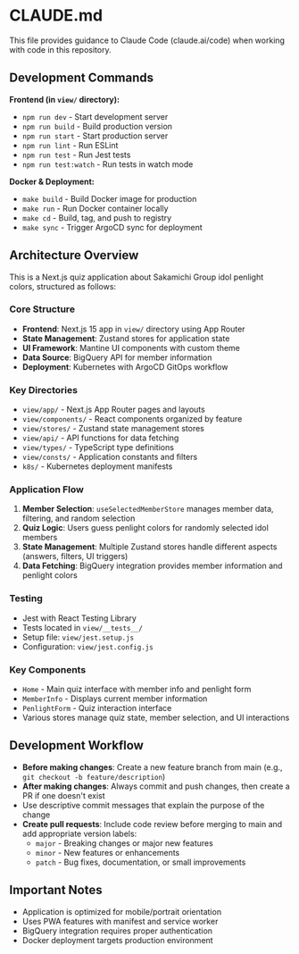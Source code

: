 # CLAUDE.md

This file provides guidance to Claude Code (claude.ai/code) when working with code in this repository.

## Development Commands

**Frontend (in `view/` directory):**
- `npm run dev` - Start development server
- `npm run build` - Build production version
- `npm run start` - Start production server
- `npm run lint` - Run ESLint
- `npm run test` - Run Jest tests
- `npm run test:watch` - Run tests in watch mode

**Docker & Deployment:**
- `make build` - Build Docker image for production
- `make run` - Run Docker container locally
- `make cd` - Build, tag, and push to registry
- `make sync` - Trigger ArgoCD sync for deployment

## Architecture Overview

This is a Next.js quiz application about Sakamichi Group idol penlight colors, structured as follows:

### Core Structure
- **Frontend**: Next.js 15 app in `view/` directory using App Router
- **State Management**: Zustand stores for application state
- **UI Framework**: Mantine UI components with custom theme
- **Data Source**: BigQuery API for member information
- **Deployment**: Kubernetes with ArgoCD GitOps workflow

### Key Directories
- `view/app/` - Next.js App Router pages and layouts
- `view/components/` - React components organized by feature
- `view/stores/` - Zustand state management stores
- `view/api/` - API functions for data fetching
- `view/types/` - TypeScript type definitions
- `view/consts/` - Application constants and filters
- `k8s/` - Kubernetes deployment manifests

### Application Flow
1. **Member Selection**: `useSelectedMemberStore` manages member data, filtering, and random selection
2. **Quiz Logic**: Users guess penlight colors for randomly selected idol members
3. **State Management**: Multiple Zustand stores handle different aspects (answers, filters, UI triggers)
4. **Data Fetching**: BigQuery integration provides member information and penlight colors

### Testing
- Jest with React Testing Library
- Tests located in `view/__tests__/`
- Setup file: `view/jest.setup.js`
- Configuration: `view/jest.config.js`

### Key Components
- `Home` - Main quiz interface with member info and penlight form
- `MemberInfo` - Displays current member information
- `PenlightForm` - Quiz interaction interface
- Various stores manage quiz state, member selection, and UI interactions

## Development Workflow
- **Before making changes**: Create a new feature branch from main (e.g., `git checkout -b feature/description`)
- **After making changes**: Always commit and push changes, then create a PR if one doesn't exist
- Use descriptive commit messages that explain the purpose of the change
- **Create pull requests**: Include code review before merging to main and add appropriate version labels:
  - `major` - Breaking changes or major new features
  - `minor` - New features or enhancements
  - `patch` - Bug fixes, documentation, or small improvements

## Important Notes
- Application is optimized for mobile/portrait orientation
- Uses PWA features with manifest and service worker
- BigQuery integration requires proper authentication
- Docker deployment targets production environment